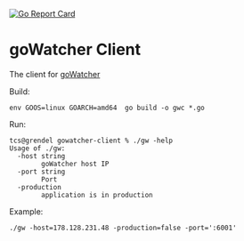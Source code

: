 [![Go Report Card](https://goreportcard.com/badge/github.com/tsawler/gowatcher-client?style=flat-square)](https://goreportcard.com/report/github.com/tsawler/gowatcher-client) 


# goWatcher Client

The client for [goWatcher](https://github.com/tsawler/gowatcher)

Build:

~~~
env GOOS=linux GOARCH=amd64  go build -o gwc *.go
~~~

Run:

~~~
tcs@grendel gowatcher-client % ./gw -help
Usage of ./gw:
  -host string
        goWatcher host IP
  -port string
        Port
  -production
        application is in production
~~~

Example:

~~~
./gw -host=178.128.231.48 -production=false -port=':6001'
~~~
